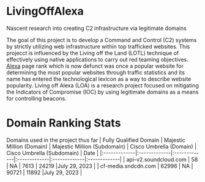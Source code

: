 # LivingOffAlexa
Nascent research into creating C2 infrastructure via legitimate domains

The goal of this project is to develop a Command and Control (C2) systems by strictly utilizing web infrastructure within top trafficked websites.  This projecct is influenced by the Living off the Land (LOTL) technique of effectively using native applications to carry out red teaming objectives.  [Alexa](https://en.wikipedia.org/wiki/Alexa_Internet) page rank which is now defunct was once a popular website for determining the most popular websites through traffic statistics and its name has entered the technological lexicon as a way to describe website popularity.  Living off Alexa (LOA) is a research project focused on mitigating the Indicators of Compromise (IOC) by using legitimate domains as a means for controlling beacons.  

# Domain Ranking Stats
Domains used in the project thus far
| Fully Qualified Domain    | Majestic Million (Domain) | Majestic Million (Subdomain) |  Cisco Umbrella (Domain)  | Cisco Umbrella (Subdomain) | Date | 
|:-------------|:-------------|:-------------|:-------------|:-------------|:-------------| 
| api-v2.soundcloud.com | 58    | NA | 7613 | 24219 |July 29, 2023 |
| cf-media.sndcdn.com   | 62996 | NA | 90721 | 11892 |July 29, 2023 |
